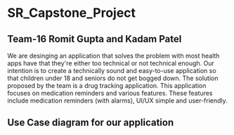 # SR_Capstone_Project
## Team-16 Romit Gupta and Kadam Patel

We are desinging an application that solves the problem with most health apps have that they're either too technical or not technical enough. Our intention is to create a technically sound and easy-to-use application so that children under 18 and seniors do not get bogged down. The solution proposed by the team is a drug tracking application. This application focuses on medication reminders and various features. These features include medication reminders (with alarms), UI/UX simple and user-friendly.

## Use Case diagram for our application

